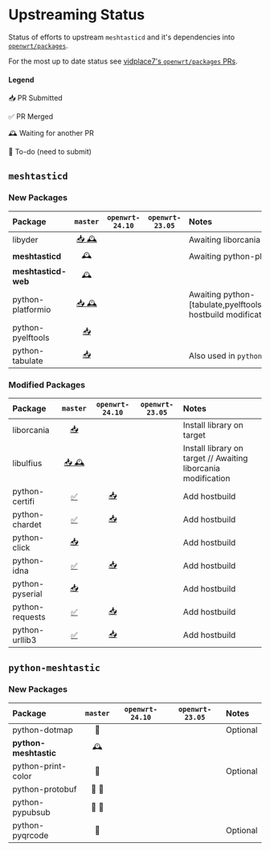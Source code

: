 # Upstreaming Status

Status of efforts to upstream `meshtasticd` and it's dependencies into [`openwrt/packages`](https://github.com/openwrt/packages).

For the most up to date status see [vidplace7's `openwrt/packages` PRs](https://github.com/openwrt/packages/pulls?q=author%3Avidplace7).

#### Legend
📥 PR Submitted

✅ PR Merged

🕰️ Waiting for another PR

📑 To-do (need to submit)


## `meshtasticd`

### New Packages
| Package             | `master`        | `openwrt-24.10` | `openwrt-23.05` | Notes
| :------------------ | :-------------: | :-------------: | :-------------: | :----
| libyder             | [📥 🕰️][#25503] |                 |                 | Awaiting liborcania modification
| **meshtasticd**     | 🕰️              |                 |                 | Awaiting python-platformio
| **meshtasticd-web** | 🕰️              |                 |                 |
| python-platformio   | [📥 🕰️][#25528] |                 |                 | Awaiting python-[tabulate,pyelftools,click,pyserial,~~requests~~] hostbuild modifications
| python-pyelftools   | [📥][#25502]    |                 |                 |
| python-tabulate     | [📥][#25501]    |                 |                 | Also used in `python-meshtastic`

[#25503]: https://github.com/openwrt/packages/pull/25503
[#25528]: https://github.com/openwrt/packages/pull/25528
[#25502]: https://github.com/openwrt/packages/pull/25502
[#25501]: https://github.com/openwrt/packages/pull/25501

### Modified Packages
| Package         | `master`        | `openwrt-24.10` | `openwrt-23.05` | Notes
| :-------------- | :-------------: | :-------------: | :-------------: | :----
| liborcania      | [📥][#25526]    |                 |                 | Install library on target
| libulfius       | [📥 🕰️][#25527] |                 |                 | Install library on target // Awaiting liborcania modification
| python-certifi  | [✅][#25497]    | [📥][#25542]    |                 | Add hostbuild
| python-chardet  | [✅][#25496]    | [📥][#25542]    |                 | Add hostbuild
| python-click    | [📥][#25492]    |                 |                 | Add hostbuild
| python-idna     | [✅][#25498]    | [📥][#25542]    |                 | Add hostbuild
| python-pyserial | [📥][#25494]    |                 |                 | Add hostbuild
| python-requests | [✅][#25499]    | [📥][#25542]    |                 | Add hostbuild
| python-urllib3  | [✅][#25495]    | [📥][#25542]    |                 | Add hostbuild

[#25526]: https://github.com/openwrt/packages/pull/25526
[#25527]: https://github.com/openwrt/packages/pull/25527
[#25497]: https://github.com/openwrt/packages/pull/25497
[#25496]: https://github.com/openwrt/packages/pull/25496
[#25492]: https://github.com/openwrt/packages/pull/25492
[#25498]: https://github.com/openwrt/packages/pull/25498
[#25494]: https://github.com/openwrt/packages/pull/25494
[#25499]: https://github.com/openwrt/packages/pull/25499
[#25495]: https://github.com/openwrt/packages/pull/25495

[#25542]: https://github.com/openwrt/packages/pull/25542


## `python-meshtastic`

### New Packages
| Package               | `master` | `openwrt-24.10` | `openwrt-23.05` | Notes
| :-------------------- | :------: | :-------------: | :-------------: | :----
| python-dotmap         | 📑       |                 |                 | Optional
| **python-meshtastic** | 🕰️       |
| python-print-color    | 📑       |                 |                 | Optional
| python-protobuf       | 📑 🏃    |
| python-pypubsub       | 📑 🏃    |
| python-pyqrcode       | 📑       |                 |                 | Optional
